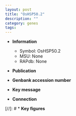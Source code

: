 ```yaml
---
layout: post
title: "OsHSP50.2"
description: ""
category: genes
tags: 
---
```


* **Information**  
    + Symbol: OsHSP50.2  
    + MSU: None  
    + RAPdb: None  

* **Publication**  

* **Genbank accession number**  

* **Key message**  

* **Connection**  

[//]: # * **Key figures**  


